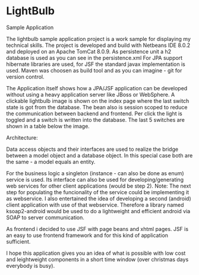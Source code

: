 LightBulb
=========

Sample Application

The lightbulb sample application project is a work sample for displaying my technical skills. The project is developed and build with Netbeans IDE 8.0.2 and deployed on an Apache TomCat 8.0.9. As persistence unit a h2 database is used as you can see in the persistence.xml For JPA support hibernate libraries are used, for JSF the standard javax implementation is used. Maven was choosen as build tool and as you can imagine - git for version control.

The Application itself shows how a JPA/JSF application can be developed without using a heavy application server like JBoss or WebSphere. A clickable lightbulb image is shown on the index page where the last switch state is got from the database. The bean also is session scoped to reduce the communication between backend and frontend. Per click the light is toggled and a switch is written into the database. The last 5 switches are shown in a table below the image.

Architecture:

Data access objects and their interfaces are used to realize the bridge between a model object and a database object. In this special case both are the same - a model equals an entity.

For the business logic a singleton (instance - can also be done as enum) service is used. Its interface can also be used for developing/generating web services for other client applications (would be step 2). Note: The next step for populating the funcionality of the service could be implementing it as webservice. I also entertained the idea of developing a second (android) client application with use of that webservice. Therefore a library named ksoap2-android would be used to do a lightweight and efficient android via SOAP to server communication. 

As frontend i decided to use JSF with page beans and xhtml pages. JSF is an easy to use frontend framework and for this kind of application sufficient. 

I hope this application gives you an idea of what is possible with low cost and leightweight components in a short time window (over christmas days everybody is busy).
